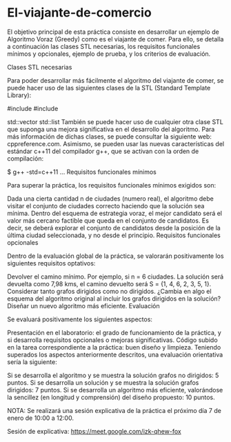 # El-viajante-de-comercio
El objetivo principal de esta práctica consiste en desarrollar un ejemplo de Algoritmo Voraz (Greedy) como es el viajante de comer. Para ello, se detalla a continuación las clases STL necesarias, los requisitos funcionales mínimos y opcionales, ejemplo de prueba, y los criterios de evaluación.

Clases STL necesarias

Para poder desarrollar más fácilmente el algoritmo del viajante de comer, se puede hacer uso de las siguientes clases de la STL (Standard Template Library):

#include <vector>
#include <list>

std::vector<T>
std::list<T>
También se puede hacer uso de cualquier otra clase STL que suponga una mejora significativa en el desarrollo del algoritmo. Para más información de dichas clases, se puede consultar la siguiente web: cppreference.com. Asimismo, se pueden usar las nuevas características del estándar c++11 del compilador g++, que se activan con la orden de compilación:

$ g++ -std=c++11 ...
Requisitos funcionales mínimos

Para superar la práctica, los requisitos funcionales mínimos exigidos son:

Dada una cierta cantidad n de ciudades (numero real), el algoritmo debe visitar el conjunto de ciudades correcto haciendo que la solución sea mínima.
Dentro del esquema de estrategia voraz, el mejor candidato será el valor más cercano factible que queda en el conjunto de candidatos. Es decir, se deberá explorar el conjunto de candidatos desde la posición de la última ciudad seleccionada, y no desde el principio.
Requisitos funcionales opcionales

Dentro de la evaluación global de la práctica, se valorarán positivamente los siguientes requisitos optativos:

Devolver el camino mínimo. Por ejemplo, si n = 6 ciudades. La solución será devuelta como 7,98 kms, el camino devuelto será S = {1, 4, 6, 2, 3, 5, 1}.
Considerar tanto grafos dirigidos como no dirigidos. ¿Cambia en algo el esquema del algoritmo original al incluir los grafos dirigidos en la solución?
Diseñar un nuevo algoritmo más eficiente.
Evaluación

Se evaluará positivamente los siguientes aspectos:

Presentación en el laboratorio: el grado de funcionamiento de la práctica, y si desarrolla requisitos opcionales o mejoras significativas.
Código subido en la tarea correspondiente a la práctica: buen diseño y limpieza.
Teniendo superados los aspectos anteriormente descritos, una evaluación orientativa sería la siguiente:

Si se desarrolla el algoritmo y se muestra la solución grafos no dirigidos: 5 puntos.
Si se desarrolla un solución y se muestra la solución grafos dirigidos: 7 puntos.
Si se desarrolla un algoritmo más eficiente, valorándose la sencillez (en longitud y comprensión) del diseño propuesto: 10 puntos.

NOTA: Se realizará una sesión explicativa de la práctica el próximo día 7 de enero de 10:00 a 12:00. 

Sesión de explicativa: https://meet.google.com/izk-qhew-fox
